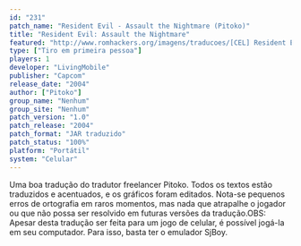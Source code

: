 ```yaml
---
id: "231"
patch_name: "Resident Evil - Assault the Nightmare (Pitoko)"
title: "Resident Evil: Assault the Nightmare"
featured: "http://www.romhackers.org/imagens/traducoes/[CEL] Resident Evil - Assault the Nightmare - Pitoko - 1.png"
type: ["Tiro em primeira pessoa"]
players: 1
developer: "LivingMobile"
publisher: "Capcom"
release_date: "2004"
author: ["Pitoko"]
group_name: "Nenhum"
group_site: "Nenhum"
patch_version: "1.0"
patch_release: "2004"
patch_format: "JAR traduzido"
patch_status: "100%"
platform: "Portátil"
system: "Celular"
---
```


Uma boa tradução do tradutor freelancer Pitoko. Todos os textos estão traduzidos e acentuados, e os gráficos foram editados. Nota-se pequenos erros de ortografia em raros momentos, mas nada que atrapalhe o jogador ou que não possa ser resolvido em futuras versões da tradução.OBS: Apesar desta tradução ser feita para um jogo de celular, é possível jogá-la em seu computador. Para isso, basta ter o emulador SjBoy.